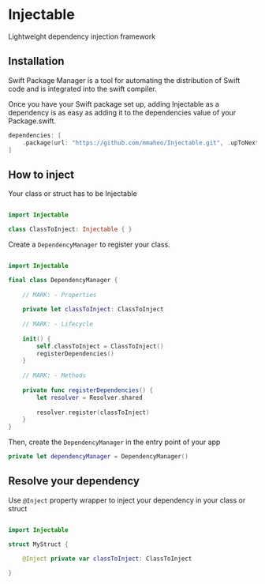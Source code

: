 # Injectable
Lightweight dependency injection framework

## Installation

Swift Package Manager is a tool for automating the distribution of Swift code and is integrated into the swift compiler.

Once you have your Swift package set up, adding Injectable as a dependency is as easy as adding it to the dependencies value of your Package.swift.

```swift
dependencies: [
    .package(url: "https://github.com/mmaheo/Injectable.git", .upToNextMajor(from: "1.0.0"))
]
```

## How to inject

Your class or struct has to be Injectable

```swift

import Injectable

class ClassToInject: Injectable { }

```

Create a `DependencyManager` to register your class.

```swift

import Injectable

final class DependencyManager {
    
    // MARK: - Properties
    
    private let classToInject: ClassToInject
    
    // MARK: - Lifecycle
    
    init() {
        self.classToInject = ClassToInject()
        registerDependencies()
    }
    
    // MARK: - Methods
    
    private func registerDependencies() {
        let resolver = Resolver.shared
        
        resolver.register(classToInject)
    }
}
```

Then, create the `DependencyManager` in  the entry point of your app

```swift
private let dependencyManager = DependencyManager()
```

## Resolve your dependency

Use `@Inject` property wrapper to inject your dependency in your class or struct

```swift

import Injectable

struct MyStruct {

    @Inject private var classToInject: ClassToInject

}
```
